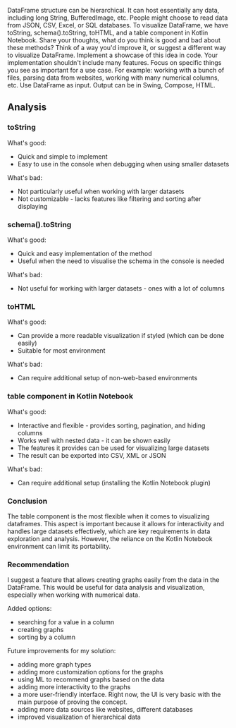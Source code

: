 DataFrame structure can be hierarchical. It can host essentially any data, including long String, BufferedImage, etc. People might choose to read data from JSON, CSV, Excel, or SQL databases.
To visualize DataFrame, we have toString, schema().toString, toHTML, and a table component in Kotlin Notebook.
Share your thoughts, what do you think is good and bad about these methods? Think of a way you'd improve it, or suggest a different way to visualize DataFrame.
Implement a showcase of this idea in code. Your implementation shouldn't include many features. Focus on specific things you see as important for a use case. For example: working with a bunch of files, parsing data from websites, working with many numerical columns, etc.
Use DataFrame as input. Output can be in Swing, Compose, HTML.

## Analysis 
### toString
What's good: 
* Quick and simple to implement
* Easy to use in the console when debugging when using smaller datasets

What's bad:
* Not particularly useful when working with larger datasets
* Not customizable - lacks features like filtering and sorting after displaying

### schema().toString
What's good:
* Quick and easy implementation of the method
* Useful when the need to visualise the schema in the console is needed 

What's bad:
* Not useful for working with larger datasets - ones with a lot of columns

### toHTML
What's good:
* Can provide a more readable visualization if styled (which can be done easily)
* Suitable for most environment

What's bad:
* Can require additional setup of non-web-based environments

### table component in Kotlin Notebook
What's good:
* Interactive and flexible - provides sorting, pagination, and hiding columns
* Works well with nested data - it can be shown easily
* The features it provides can be used for visualizing large datasets
* The result can be exported into CSV, XML or JSON

What's bad:
* Can require additional setup (installing the Kotlin Notebook plugin)


### Conclusion
The table component is the most flexible when it comes to visualizing dataframes. This aspect is important because it allows for interactivity and handles large datasets effectively, which are key requirements in data exploration and analysis. However, the reliance on the Kotlin Notebook environment can limit its portability.

### Recommendation
I suggest a feature that allows creating graphs easily from the data in the DataFrame. This would be useful for data analysis and visualization, especially when working with numerical data.

Added options:
* searching for a value in a column
* creating graphs 
* sorting by a column

Future improvements for my solution:
* adding more graph types
* adding more customization options for the graphs
* using ML to recommend graphs based on the data
* adding more interactivity to the graphs
* a more user-friendly interface. Right now, the UI is very basic with the main purpose of proving the concept.
* adding more data sources like websites, different databases
* improved visualization of hierarchical data

